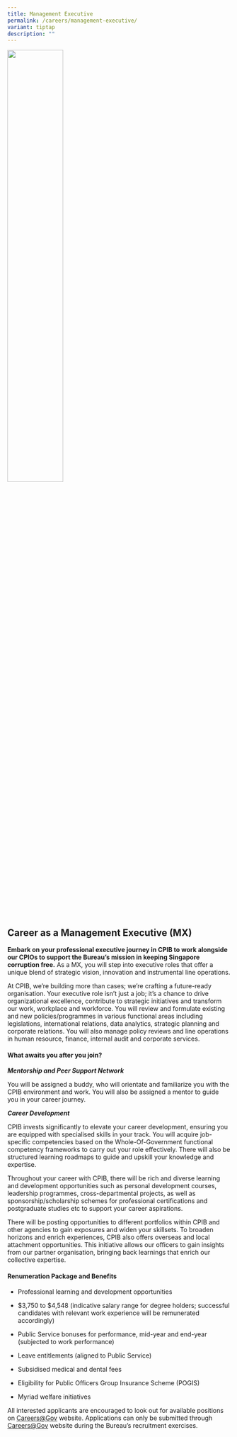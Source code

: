 ```yaml
---
title: Management Executive
permalink: /careers/management-executive/
variant: tiptap
description: ""
---
```

<p></p>
<div class="isomer-image-wrapper">
<img style="width: 50%;" height="auto" width="100%" alt="" src="/images/kopi_business_suit.png">
</div>
<h2><strong>Career as a Management Executive (MX)</strong></h2>
<p><strong>Embark on your professional executive journey in CPIB to work alongside our CPIOs to support the Bureau’s mission in keeping Singapore corruption free.</strong> As
a MX, you will step into executive roles that offer a unique blend of strategic
vision, innovation and instrumental line operations.</p>
<p>At CPIB, we’re building more than cases; we’re crafting a future-ready
organisation. Your executive role isn’t just a job; it’s a chance to drive
organizational excellence, contribute to strategic initiatives and transform
our work, workplace and workforce. You will review and formulate existing
and new policies/programmes in various functional areas including legislations,
international relations, data analytics, strategic planning and corporate
relations. You will also manage policy reviews and line operations in human
resource, finance, internal audit and corporate services.</p>
<h4><strong>What awaits you after you join?</strong></h4>
<p><strong><em>Mentorship and Peer Support Network</em></strong>
</p>
<p>You will be assigned a buddy, who will orientate and familiarize you with
the CPIB environment and work. You will also be assigned a mentor to guide
you in your career journey.</p>
<p><strong><em>Career Development</em></strong>
</p>
<p>CPIB invests significantly to elevate your career development, ensuring
you are equipped with specialised skills in your track. You will acquire
job-specific competencies based on the Whole-Of-Government functional competency
frameworks to carry out your role effectively. There will also be structured
learning roadmaps to guide and upskill your knowledge and expertise.</p>
<p>Throughout your career with CPIB, there will be rich and diverse learning
and development opportunities such as personal development courses, leadership
programmes, cross-departmental projects, as well as sponsorship/scholarship
schemes for professional certifications and postgraduate studies etc to
support your career aspirations.</p>
<p>There will be posting opportunities to different portfolios within CPIB
and other agencies to gain exposures and widen your skillsets. To broaden
horizons and enrich experiences, CPIB also offers overseas and local attachment
opportunities. This initiative allows our officers to gain insights from
our partner organisation, bringing back learnings that enrich our collective
expertise.</p>
<h4><strong>Renumeration Package and Benefits&nbsp;</strong></h4>
<ul data-tight="true" class="tight">
<li>
<p>Professional learning and development opportunities</p>
</li>
<li>
<p>$3,750 to $4,548 (indicative salary range for degree holders; successful
candidates with relevant work experience will be remunerated accordingly)</p>
</li>
<li>
<p>Public Service bonuses for performance, mid-year and end-year (subjected
to work performance)</p>
</li>
<li>
<p>Leave entitlements (aligned to Public Service)</p>
</li>
<li>
<p>Subsidised medical and dental fees</p>
</li>
<li>
<p>Eligibility for Public Officers Group Insurance Scheme (POGIS)</p>
</li>
<li>
<p>Myriad welfare initiatives</p>
</li>
</ul>
<p>All interested applicants are encouraged to look out for available positions
on <a href="https://www.careers.gov.sg/" rel="noopener noreferrer nofollow" target="_blank">Careers@Gov</a> website.
Applications can only be submitted through <a href="https://www.careers.gov.sg/" rel="noopener noreferrer nofollow" target="_blank">Careers@Gov</a> website during the Bureau’s
recruitment exercises.</p>
<p></p>